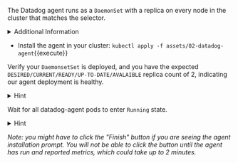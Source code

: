 The Datadog agent runs as a `DaemonSet` with a replica on every node in the cluster that matches the selector.

<details>
<summary>Additional Information</summary>
The workshop includes with the manifests to install the agent.  For more details, see the [official documentation](https://docs.datadoghq.com/agent/kubernetes/daemonset_setup/).
</details>

*  Install the agent in your cluster:
`kubectl apply -f assets/02-datadog-agent`{{execute}}

Verify your `DaemonsetSet` is deployed, and you have the expected `DESIRED/CURRENT/READY/UP-TO-DATE/AVALAIBLE` replica count of 2, indicating our agent deployment is healthy.

<details>
<summary>Hint</summary>
`kubectl get ds` prints a list of all DaemonSets in the current namespace. <br/> <br/>

`kubectl get ds <ds-name>` prints details about a specific DaemonSet. 
</details>


Wait for all datadog-agent pods to enter `Running` state.

<details>
<summary>Hint</summary>
`kubectl get pods` prints a list of all pods in the current namespace. <br/> <br/>

`kubectl get pods -owide` prints a list of all pods with extra information, like the node they run on. <br/> <br/>

`kubectl get pods -w` prints and updates a list of all pods as changes occur on the server. (Press <kbd>Ctrl</kbd>+<kbd>C</kbd> to end the watch)
</details>

_Note: you might have to click the "Finish" button if you are seeing the agent
installation prompt. You will not be able to click the button until the agent has
run and reported metrics, which could take up to 2 minutes._
